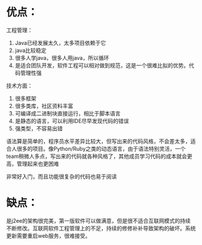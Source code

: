 # 优点：

工程管理：

1. Java已经发展太久，太多项目依赖于它
2. java比较稳定
3. 很多人学java，很多人用java，所以循环
4. 是适合团队开发，软件工程可以相对做到规范，这是一个很难比拟的优势。代码管理性强

技术方面：

1. 很多框架
2. 很多类库，社区资料丰富
3. 可编译成二进制块直接运行，相比于脚本语言
4. 是静态的语言，可以利用IDE尽早发现代码的错误
5. 强类型，不容易出错

语法算是简单的，程序员水平差异比较大，但写出来的代码风格，不会差太多，适合人很多的项目。像Python/Ruby之类的动态语言，由于语法特别灵活，一个team稍微人多点，写出来的代码就各种风格了，其他成员学习代码的成本就会更高，管理起来也更困难

非常好入门，而且功能很复杂的代码也易于阅读

# 缺点：

是j2ee的架构很完美，第一版软件可以做满意，但是很不适合互联网模式的持续不断修改。互联网软件工程管理上的不足，持续的修修补补导致架构的破坏。系统更新需要重启web服务，很难接受。


